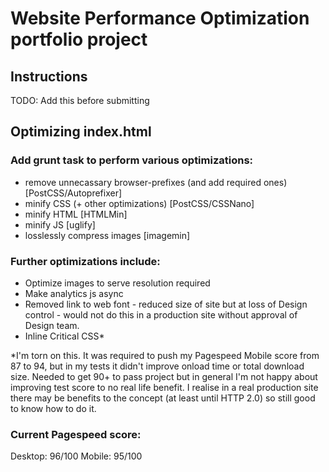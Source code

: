 # Website Performance Optimization portfolio project

## Instructions

TODO: Add this before submitting

## Optimizing index.html

### Add grunt task to perform various optimizations:
- remove unnecassary browser-prefixes (and add required ones) [PostCSS/Autoprefixer]
- minify CSS (+ other optimizations) [PostCSS/CSSNano]
- minify HTML [HTMLMin]
- minify JS [uglify]
- losslessly compress images [imagemin]

### Further optimizations include:

- Optimize images to serve resolution required
- Make analytics js async
- Removed link to web font - reduced size of site but at loss of Design control - would not do this in a production site without approval of Design team.
- Inline Critical CSS*

*I'm torn on this. It was required to push my Pagespeed Mobile score from 87 to 94, but in my tests it didn't improve onload time or total download size. Needed to get 90+ to pass project but in general I'm not happy about improving test score to no real life benefit. I realise in a real production site there may be benefits to the concept (at least until HTTP 2.0) so still good to know how to do it.

### Current Pagespeed score:
Desktop: 96/100
Mobile: 95/100